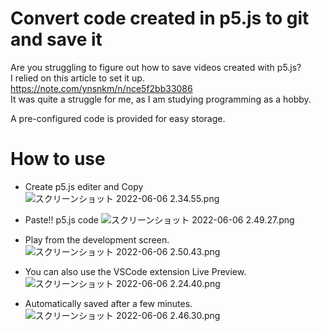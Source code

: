 # Convert code created in p5.js to git and save it
Are you struggling to figure out how to save videos created with p5.js?  
I relied on this article to set it up.
https://note.com/ynsnkm/n/nce5f2bb33086  
It was quite a struggle for me, as I am studying programming as a hobby.  
  
A pre-configured code is provided for easy storage.

# How to use
* Create p5.js editer and Copy
![スクリーンショット 2022-06-06 2.34.55.png](https://drive.google.com/uc?id=1k9IO2XPWRF5fetbnNbyKvLSm3wuTIPKl)

* Paste!! p5.js code
![スクリーンショット 2022-06-06 2.49.27.png](https://drive.google.com/uc?id=12LZ4-rpkK3ZXOfonunf_tP8FQqttNwd3)

* Play from the development screen.
![スクリーンショット 2022-06-06 2.50.43.png](https://drive.google.com/uc?id=1xhjLlZ_i-vqqRXs9jXmhJuxpjBYtijtW)

* You can also use the VSCode extension Live Preview.
![スクリーンショット 2022-06-06 2.24.40.png](https://drive.google.com/uc?id=1bwSBbYmQ-C-HnfEClxsVtjj0sItUFnWv)

* Automatically saved after a few minutes.
![スクリーンショット 2022-06-06 2.46.30.png](https://drive.google.com/uc?id=1Eu82HHUlngKzcZwuuz0aqAMmKlwTeCwm)

